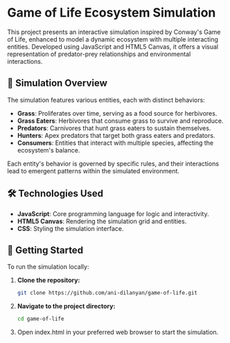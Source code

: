 # Game of Life Ecosystem Simulation

This project presents an interactive simulation inspired by Conway's Game of Life, enhanced to model a dynamic ecosystem with multiple interacting entities. Developed using JavaScript and HTML5 Canvas, it offers a visual representation of predator-prey relationships and environmental interactions.

## 🌿 Simulation Overview

The simulation features various entities, each with distinct behaviors:

- **Grass**: Proliferates over time, serving as a food source for herbivores.
- **Grass Eaters**: Herbivores that consume grass to survive and reproduce.
- **Predators**: Carnivores that hunt grass eaters to sustain themselves.
- **Hunters**: Apex predators that target both grass eaters and predators.
- **Consumers**: Entities that interact with multiple species, affecting the ecosystem's balance.

Each entity's behavior is governed by specific rules, and their interactions lead to emergent patterns within the simulated environment.

## 🛠️ Technologies Used

- **JavaScript**: Core programming language for logic and interactivity.
- **HTML5 Canvas**: Rendering the simulation grid and entities.
- **CSS**: Styling the simulation interface.

## 🚀 Getting Started

To run the simulation locally:

1. **Clone the repository:**

   ```bash
   git clone https://github.com/ani-dilanyan/game-of-life.git


2. **Navigate to the project directory:**
   ```bash
   cd game-of-life

3. Open index.html in your preferred web browser to start the simulation.
